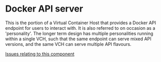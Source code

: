 # Docker API server

This is the portion of a Virtual Container Host that provides a Docker API endpoint for users to interact with. It is also referred to on occasion as a 'personality'. The longer term design has multiple personalities running within a single VCH, such that the same endpoint can serve mixed API versions, and the same VCH can serve multiple API flavours.

[Issues relating to this component](https://github.com/vmware/vic/labels/component%2Fdocker-api-server)

